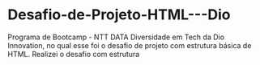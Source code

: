 # Desafio-de-Projeto-HTML---Dio
Programa de Bootcamp - NTT DATA Diversidade em Tech da Dio Innovation, no qual esse foi o desafio de projeto com estrutura básica de HTML. Realizei o desafio com estrutura 
